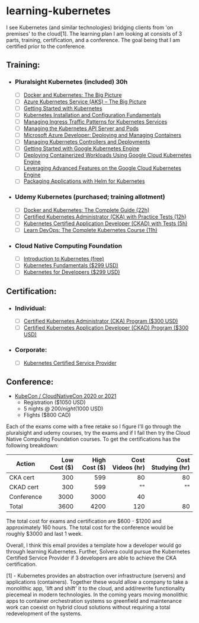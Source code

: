# learning-kubernetes
I see Kubernetes (and similar technologies) bridging clients from 'on premises' to the cloud[1].  The learning plan I am looking at consists of 3 parts, training, certification, and a conference.  The goal being that I am certified prior to the conference.

## Training:
* ### Pluralsight Kubernetes (included) 30h
  * [ ] [Docker and Kubernetes: The Big Picture](https://app.pluralsight.com/library/courses/docker-kubernetes-big-picture/table-of-contents)
  * [ ] [Azure Kubernetes Service (AKS) – The Big Picture](https://app.pluralsight.com/library/courses/azure-container-service-big-picture/table-of-contents)
  * [ ] [Getting Started with Kubernetes](https://app.pluralsight.com/library/courses/getting-started-kubernetes/table-of-contents)
  * [ ] [Kubernetes Installation and Configuration Fundamentals](https://app.pluralsight.com/library/courses/kubernetes-installation-configuration-fundamentals/table-of-contents)
  * [ ] [Managing Ingress Traffic Patterns for Kubernetes Services](https://app.pluralsight.com/library/courses/managing-ingress-traffic-patterns-kubernetes-services/table-of-contents)
  * [ ] [Managing the Kubernetes API Server and Pods](https://app.pluralsight.com/library/courses/managing-kubernetes-api-server-pods/table-of-contents)
  * [ ] [Microsoft Azure Developer: Deploying and Managing Containers](https://app.pluralsight.com/library/courses/microsoft-azure-containers-deploying-managing/table-of-contents)
  * [ ] [Managing Kubernetes Controllers and Deployments](https://app.pluralsight.com/library/courses/managing-kubernetes-controllers-deployments/table-of-contents)
  * [ ] [Getting Started with Google Kubernetes Engine](https://app.pluralsight.com/library/courses/getting-started-google-kubernetes-engine/table-of-contents)
  * [ ] [Deploying Containerized Workloads Using Google Cloud Kubernetes Engine](https://app.pluralsight.com/library/courses/google-cloud-kubernetes-engine-deploying-containerized-workloads/table-of-contents)
  * [ ] [Leveraging Advanced Features on the Google Cloud Kubernetes Engine](https://app.pluralsight.com/library/courses/google-cloud-kubernetes-engine-leveraging-advanced-features/table-of-contents)
  * [ ] [Packaging Applications with Helm for Kubernetes](https://app.pluralsight.com/library/courses/packaging-applications-helm-kubernetes/table-of-contents)
* ### Udemy Kubernetes (purchased; training allotment)
  * [ ] [Docker and Kubernetes: The Complete Guide (22h)](https://www.udemy.com/course/docker-and-kubernetes-the-complete-guide/)
  * [ ] [Certified Kubernetes Administrator (CKA) with Practice Tests (12h)](https://www.udemy.com/course/certified-kubernetes-administrator-with-practice-tests/)
  * [ ] [Kubernetes Certified Application Developer (CKAD) with Tests (5h)](https://www.udemy.com/course/certified-kubernetes-application-developer/)
  * [ ] [Learn DevOps: The Complete Kubernetes Course (11h)](https://www.udemy.com/course/learn-devops-the-complete-kubernetes-course/)
* ### Cloud Native Computing Foundation
  * [ ] [Introduction to Kubernetes (free)](https://www.cncf.io/certification/training/)
  * [ ] [Kubernetes Fundamentals ($299 USD)](https://www.cncf.io/certification/training/)
  * [ ] [Kubernetes for Developers ($299 USD)](https://www.cncf.io/certification/training/)

## Certification:
* ### Individual:
  * [ ] [Certified Kubernetes Administrator (CKA) Program ($300 USD)](https://www.cncf.io/certification/cka/)
  * [ ] [Certified Kubernetes Application Developer (CKAD) Program ($300 USD)](https://www.cncf.io/certification/ckad/)
* ### Corporate:
  * [ ] [Kubernetes Certified Service Provider](https://www.cncf.io/certification/kcsp/)

## Conference:
* [KubeCon / CloudNativeCon 2020 or 2021](https://events.linuxfoundation.org/events/kubecon-cloudnativecon-north-america-2019/)
  * Registration ($1050 USD)
  * 5 nights @ $200/night ($1000 USD)
  * Flights ($800 CAD)

Each of the exams come with a free retake so I figure I'll go through the pluralsight and udemy courses, try the exams and if I fail then try the Cloud Native Computing Foundation courses.  To get the certifications has the following breakdown:

| Action | Low Cost ($) | High Cost ($) | Cost Videos (hr) | Cost Studying (hr) |
| ------ |-------------:|--------------:|-----------------:|-------------------:|
| CKA cert | 300        | 599           | 80               | 80                 |
| CKAD cert | 300       | 599           | ""               | ""                 |
| Conference | 3000     | 3000          | 40               |                    |
| Total | 3600          | 4200          | 120              | 80                 |

The total cost for exams and certification are $600 - $1200 and approximately 160 hours.
The total cost for the conference would be roughly $3000 and last 1 week.

Overall, I think this email provides a template how a developer would go through learning Kubernetes.  Further, Solvera could pursue the Kubernetes Certified Service Provider if 3 developers are able to achieve the CKA certification.

[1] - Kubernetes provides an abstraction over infrastructure (servers) and applications (containers).  Together these would allow a company to take a monolithic app, 'lift and shift' it to the cloud, and add/rewrite functionality piecemeal in modern technologies.  In the coming years moving monolithic apps to container orchestration systems so greenfield and maintenance work can coexist on hybrid cloud solutions without requiring a total redevelopment of the systems.
